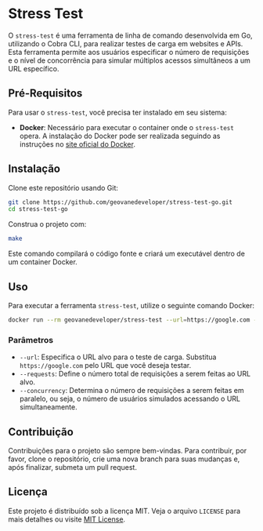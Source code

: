 
# Stress Test

O `stress-test` é uma ferramenta de linha de comando desenvolvida em Go, utilizando o Cobra CLI, para realizar testes de carga em websites e APIs. Esta ferramenta permite aos usuários especificar o número de requisições e o nível de concorrência para simular múltiplos acessos simultâneos a um URL específico.

## Pré-Requisitos

Para usar o `stress-test`, você precisa ter instalado em seu sistema:

- **Docker**: Necessário para executar o container onde o `stress-test` opera. A instalação do Docker pode ser realizada seguindo as instruções no [site oficial do Docker](https://docs.docker.com/get-docker/).

## Instalação

Clone este repositório usando Git:

```bash
git clone https://github.com/geovanedeveloper/stress-test-go.git
cd stress-test-go
```

Construa o projeto com:

```bash
make
```

Este comando compilará o código fonte e criará um executável dentro de um container Docker.

## Uso

Para executar a ferramenta `stress-test`, utilize o seguinte comando Docker:

```bash
docker run --rm geovanedeveloper/stress-test --url=https://google.com --requests=100 --concurrency=20
```

### Parâmetros

- `--url`: Especifica o URL alvo para o teste de carga. Substitua `https://google.com` pelo URL que você deseja testar.
- `--requests`: Define o número total de requisições a serem feitas ao URL alvo.
- `--concurrency`: Determina o número de requisições a serem feitas em paralelo, ou seja, o número de usuários simulados acessando o URL simultaneamente.

## Contribuição

Contribuições para o projeto são sempre bem-vindas. Para contribuir, por favor, clone o repositório, crie uma nova branch para suas mudanças e, após finalizar, submeta um pull request.

## Licença

Este projeto é distribuído sob a licença MIT. Veja o arquivo `LICENSE` para mais detalhes ou visite [MIT License](https://opensource.org/licenses/MIT).
